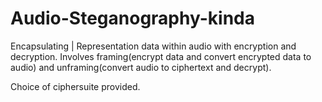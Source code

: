 # Audio-Steganography-kinda
Encapsulating | Representation data within audio with encryption and decryption. Involves framing(encrypt data and convert encrypted data to audio) and unframing(convert audio to ciphertext and decrypt). 

Choice of ciphersuite provided.
